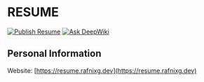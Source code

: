 # RESUME
[![Publish Resume](https://github.com/rafnixg/resume/actions/workflows/main.yml/badge.svg)](https://github.com/rafnixg/resume/actions/workflows/main.yml)
[![Ask DeepWiki](https://deepwiki.com/badge.svg)](https://deepwiki.com/rafnixg/resume)
## Personal Information

Website: [https://resume.rafnixg.dev](https://resume.rafnixg.dev)

